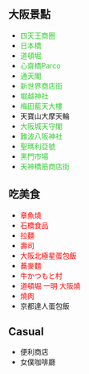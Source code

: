 ## **大阪景點**
- <span style="color:limegreen">四天王商圈</span>
- <span style="color:limegreen">日本橋</span>
- <span style="color:limegreen">道頓堀</span>
- <span style="color:limegreen">心齋橋Parco</span>
- <span style="color:limegreen">通天閣</span>
- <span style="color:limegreen">新世界商店街</span>
- <span style="color:limegreen">堀越神社</span>
- <span style="color:limegreen">梅田藍天大樓</span>
- 天寶山大摩天輪
- <span style="color:limegreen">大阪城天守閣</span>
- <span style="color:limegreen">難波八阪神社</span>
- <span style="color:limegreen">聖瑪利亞號</span>
- <span style="color:limegreen">黑門市場</span>
- <span style="color:limegreen">天神橋筋商店街</span>

## **吃美食**
- <span style="color:red">章魚燒</span>
- <span style="color:red">石橋食品</span>
- <span style="color:red">拉麵</span>
- <span style="color:red">壽司</span>
- <span style="color:red">大阪北極星蛋包飯</span>
- <span style="color:red">蕎麥麵</span>
- <span style="color:red">牛かつもと村</span>
- <span style="color:red">道頓堀 一明 大阪燒</span>
- <span style="color:red">燒肉</span>
- 京都達人蛋包飯

## **Casual**
- 便利商店
- 女僕咖啡廳